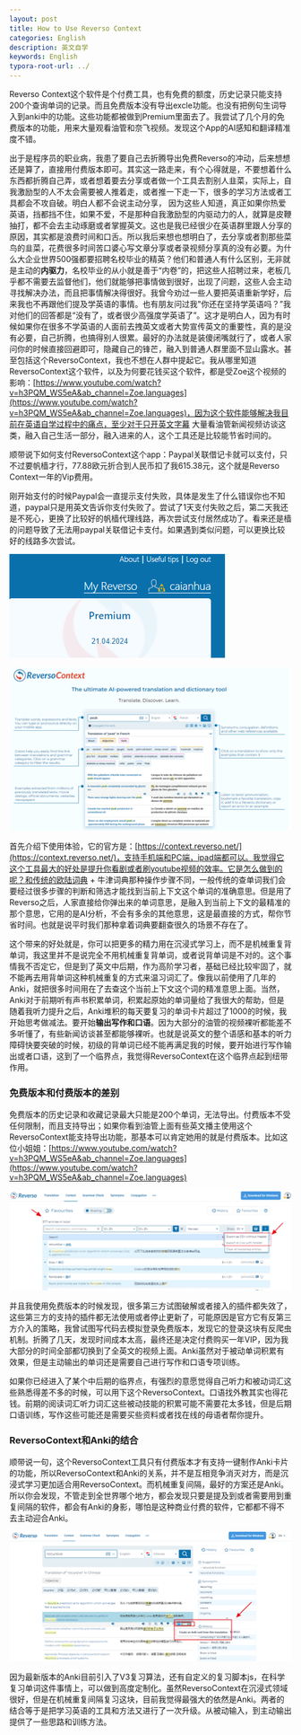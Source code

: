 ```yaml
---
layout: post
title: How to Use Reverso Context
categories: English
description: 英文自学
keywords: English
typora-root-url: ../
---
```


Reverso Context这个软件是个付费工具，也有免费的额度，历史记录只能支持200个查询单词的记录。而且免费版本没有导出excle功能。也没有把例句生词导入到anki中的功能。这些功能都被做到Premium里面去了。我尝试了几个月的免费版本的功能，用来大量观看油管和奈飞视频。发现这个App的AI感知和翻译精准度不错。

出于是程序员的职业病，我患了要自己去折腾导出免费Reverso的冲动，后来想想还是算了，直接用付费版本即可。其实这一路走来，有个心得就是，不要想着什么东西都折腾自己弄，或者想着要去分享或者做一个工具去割别人韭菜，实际上，自我激励型的人不太会需要被人推着走，或者推一下走一下，很多的学习方法或者工具都会不攻自破。明白人都不会说主动分享， 因为这些人知道，真正如果你热爱英语，挡都挡不住，如果不爱，不是那种自我激励型的内驱动力的人，就算是皮鞭抽打，都不会去主动琢磨或者掌握英文。这也是我已经很少在英语群里跟人分享的原因，其实都是浪费时间和口舌。所以我后来想也想明白了，去分享或者割那些菜鸟的韭菜，花费很多时间苦口婆心写文章分享或者录视频分享真的没有必要。为什么大企业世界500强都要招聘名校毕业的精英？他们和普通人有什么区别，无非就是主动的**内驱力**，名校毕业的从小就是善于“内卷”的，把这些人招聘过来，老板几乎都不需要去监督他们，他们就能够把事情做到很好，出现了问题，这些人会主动寻找解决办法，而且把事情解决得很好。我曾今劝过一些人要把英语重新学好，后来我也不再跟他们提及学英语的事情。也有朋友问过我"你还在坚持学英语吗？”我对他们的回答都是“没有了，或者很少高强度学英语了”。这才是明白人，因为有时候如果你在很多不学英语的人面前去拽英文或者大势宣传英文的重要性，真的是没有必要，自己折腾，也搞得别人很累。最好的办法就是装傻闭嘴就行了，或者人家问你的时候直接回避即可，隐藏自己的锋芒，融入到普通人群里面不显山露水。甚至包括这个ReversoContext，我也不想在人群中提起它。我从哪里知道ReversoContext这个软件，以及为何要花钱买这个软件，都是受Zoe这个视频的影响：[https://www.youtube.com/watch?v=h3PQM_WS5eA&ab_channel=Zoe.languages](https://www.youtube.com/watch?v=h3PQM_WS5eA&ab_channel=Zoe.languages)，因为这个软件能够解决我目前在英语自学过程中的痛点，至少对于只开英文字幕 大量看油管新闻视频访谈这类，融入自己生活一部分，融入进来的人，这个工具还是比较能节省时间的。

顺带说下如何支付ReversoContext这个app：Paypal关联借记卡就可以支付，只不过要帆樯才行，77.88欧元折合到人民币扣了我615.38元，这个就是Reverso Context一年的Vip费用。

刚开始支付的时候Paypal会一直提示支付失败，具体是发生了什么错误你也不知道，paypal只是用英文告诉你支付失败了。尝试了1天支付失败之后，第二天我还是不死心，更换了比较好的帆樯代理线路，再次尝试支付居然成功了。看来还是樯的问题导致了无法用paypal关联借记卡支付。如果遇到类似问题，可以更换比较好的线路多次尝试。

![image-20230422085859262](/images/posts/image-20230422085859262.png)

![image-20230422085944261](/images/posts/image-20230422085944261.png)

首先介绍下使用体验，它的官方是：[https://context.reverso.net/](https://context.reverso.net/)，支持手机端和PC端，ipad端都可以。我觉得它这个工具最大的好处是提升你看剧或者刷youtube视频的效率。它是怎么做到的呢？和传统的欧陆词典 + 牛津词典那种操作步骤不同，一般传统的查单词我们会要经过很多步骤的判断和筛选才能找到当前上下文这个单词的准确意思。但是用了Reverso之后，人家直接给你弹出来的单词意思，是融入到当前上下文的最精准的那个意思，它用的是AI分析，不会有多余的其他意思，这是最直接的方式，帮你节省时间。也就是说平时我们那种拿着词典要翻查很久的场景不存在了。

这个带来的好处就是，你可以把更多的精力用在沉浸式学习上，而不是机械重复背单词，我这里并不是说完全不用机械重复背单词，或者说背单词是不对的。这个事情我不否定它，但是到了英文中后期，作为高阶学习者，基础已经比较牢固了，就不能再去用背单词这种机械重复的方式来温习词汇了。像我以前使用了几年的Anki，就把很多时间用在了去查这个当前上下文这个词的精准意思上面。当然，Anki对于前期听有声书积累单词，积累起原始的单词量给了我很大的帮助，但是随着我听力提升之后，Anki堆积的每天要复习的单词卡片超过了1000的时候，我开始思考做减法。要开始**输出写作和口语**。因为大部分的油管的视频裸听都能差不多听懂了，有些新闻访谈甚至都能够裸听。也就是说英文的整个语感和基本的听力障碍快要突破的时候，初级的背单词已经不能再满足我的时候，要开始进行写作输出或者口语，这到了一个临界点，我觉得ReversoContext在这个临界点起到纽带作用。

### 免费版本和付费版本的差别

免费版本的历史记录和收藏记录最大只能是200个单词，无法导出。付费版本不受任何限制，而且支持导出；如果你看到油管上面有些英文播主使用这个ReversoContext能支持导出功能，那基本可以肯定她用的就是付费版本。比如这位小姐姐：[https://www.youtube.com/watch?v=h3PQM_WS5eA&ab_channel=Zoe.languages](https://www.youtube.com/watch?v=h3PQM_WS5eA&ab_channel=Zoe.languages)

![image-20230422091446411](/images/posts/image-20230422091446411.png)

并且我使用免费版本的时候发现，很多第三方试图破解或者接入的插件都失效了，这些第三方的支持的插件都无法使用或者停止更新了，可能原因是官方它有反第三方介入的策略，我曾试图写代码去模拟登录免费版本，发现它的登录这块有反爬虫机制。折腾了几天，发现时间成本太高，最终还是决定付费购买一年VIP，因为我大部分的时间全部都切换到了全英文的视频上面。Anki虽然对于被动单词积累有效果，但是主动输出的单词还是需要自己进行写作和口语专项训练。 

如果你已经进入了某个中后期的临界点，有强烈的意愿觉得自己听力和被动词汇这些熟悉得差不多的时候，可以用下这个ReversoContext。口语找外教其实也得花钱。前期的阅读词汇听力词汇这些被动技能的积累可能不需要花太多钱，但是后期口语训练，写作这些可能还是需要买些资料或者找在线的母语者帮你提升。

### ReversoContext和Anki的结合

顺带说一句，这个ReversoContext工具只有付费版本才有支持一键制作Anki卡片的功能，所以ReversoContext和Anki的关系，并不是互相竞争消灭对方，而是沉浸式学习更加适合用ReversoContext。而机械重复间隔，最好的方案还是Anki。所以你会发现，不管走到全世界哪个地方，都会发现只要是提及到或者需要用到重复间隔的软件，都会有Anki的身影，哪怕是这种商业付费的软件，它都都不得不去主动迎合Anki。

![image-20230422103229377](/images/posts/image-20230422103229377.png)

因为最新版本的Anki目前引入了V3复习算法，还有自定义的复习脚本js，在科学复习单词这件事情上，可以做到高度定制化。虽然ReversoContext在沉浸式领域很好，但是在机械重复间隔复习这块，目前我觉得最强大的依然是Anki。两者的结合等于是把学习英语的工具和方法又进行了一次升级。从被动输入，到主动输出提供了一些思路和训练方法。
